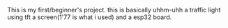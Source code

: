 This is my first/beginner's project.
this is basically uhhm-uhh a traffic light using tft a screen(1'77 is what i used) and a esp32 board.
